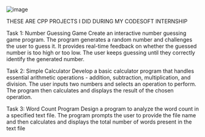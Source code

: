 ![image](https://github.com/deep89205/CODSOFT/assets/140511777/344d33e6-ac87-44ac-8f34-b46fbb3275be)


THESE ARE CPP PROJECTS I DID DURING MY CODESOFT INTERNSHIP

Task 1: Number Guessing Game
Create an interactive number guessing game program. The program generates a random number and challenges the user to guess it. It provides real-time feedback on whether the guessed number is too high or too low. The user keeps guessing until they correctly identify the generated number.

Task 2: Simple Calculator
Develop a basic calculator program that handles essential arithmetic operations - addition, subtraction, multiplication, and division. The user inputs two numbers and selects an operation to perform. The program then calculates and displays the result of the chosen operation.

Task 3: Word Count Program
Design a program to analyze the word count in a specified text file. The program prompts the user to provide the file name and then calculates and displays the total number of words present in the text file
